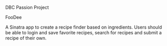 DBC Passion Project

FooDee

A Sinatra app to create a recipe finder based on ingredients.  Users should be able to login and save favorite recipes, search for recipes and <stretch> submit a recipe of their own.
